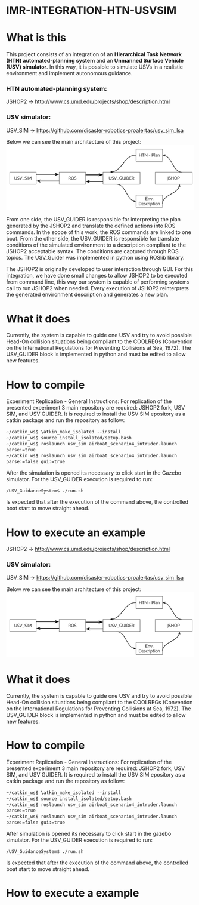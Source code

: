 # IMR-INTEGRATION-HTN-USVSIM

# What is this

This project consists of an integration of an **Hierarchical Task Network (HTN) automated-planning system** and an **Unmanned Surface Vehicle (USV) simulator**. In this way, it is possible to simulate USVs in a realistic environment and implement autonomous guidance.

### HTN automated-planning system:  
JSHOP2  -> http://www.cs.umd.edu/projects/shop/description.html
### USV simulator:                  
USV_SIM -> https://github.com/disaster-robotics-proalertas/usv_sim_lsa

Below we can see the main architecture of this project:
![Integration_Architecture\label{Integration_Architecture}](Integration_Architecture.png)

From one side, the USV_GUIDER is responsible for interpreting the plan generated by the JSHOP2 and translate the defined actions into ROS commands. In the scope of this work, the ROS commands are linked to one boat. From the other side, the USV_GUIDER is responsible for translate conditions of the simulated environment to a description compliant to the JSHOP2 acceptable syntax. The conditions are captured through ROS topics. The USV_Guider was implemented in python using ROSlib library.

The JSHOP2 is originally developed to user interaction through GUI. For this integration, we have done small changes to allow JSHOP2 to be executed from command line, this way our system is capable of performing systems call to run JSHOP2 when needed. Every execution of JSHOP2 reinterprets the generated environment description and generates a new plan.


# What it does

Currently, the system is capable to guide one USV and try to avoid possible Head-On collision situations being compliant to the COOLREGs (Convention on the International Regulations for Preventing Collisions at Sea, 1972). The USV_GUIDER block is implemented in python and must be edited to allow new features.

# How to compile

Experiment Replication - General Instructions:
For replication of the presented experiment 3 main repository are required: JSHOP2 fork, USV SIM, and USV GUIDER. It is required to install the USV SIM epository as a catkin package and run the repository as follow:

    ~/catkin_ws$ \atkin_make_isolated --install
    ~/catkin_ws$ source install_isolated/setup.bash
    ~/catkin_ws$ roslaunch usv_sim airboat_scenario4_intruder.launch parse:=true
    ~/catkin_ws$ roslaunch usv_sim airboat_scenario4_intruder.launch parse:=false gui:=true
    
After the simulation is opened its necessary to click start in the Gazebo simulator.
For the USV_GUIDER execution is required to run:

    /USV_GuidanceSystem$ ./run.sh

Is expected that after the execution of the command above, the controlled boat start to move straight ahead.


# How to execute an example

JSHOP2  -> http://www.cs.umd.edu/projects/shop/description.html
### USV simulator:                  
USV_SIM -> https://github.com/disaster-robotics-proalertas/usv_sim_lsa


Below we can see the main architecture of this project:
![Integration_Architecture\label{Integration_Architecture}](Integration_Architecture.png)

# What it does

Currently, the system is capable to guide one USV and try to avoid possible Head-On collision situations being compliant to the COOLREGs (Convention on the International Regulations for Preventing Collisions at Sea, 1972). The USV_GUIDER block is implemented in python and must be edited to allow new features.

# How to compile

Experiment Replication - General Instructions:
For replication of the presented experiment 3 main repository are required: JSHOP2 fork, USV SIM, and USV GUIDER. It is required to install the USV SIM epository as a catkin package and run the repository as follow:

    ~/catkin_ws$ \atkin_make_isolated --install
    ~/catkin_ws$ source install_isolated/setup.bash
    ~/catkin_ws$ roslaunch usv_sim airboat_scenario4_intruder.launch parse:=true
    ~/catkin_ws$ roslaunch usv_sim airboat_scenario4_intruder.launch parse:=false gui:=true
    
After simulation is opened its necessary to click start in the gazebo simulator.
For the USV_GUIDER execution is required to run:

    /USV_GuidanceSystem$ ./run.sh

Is expected that after the execution of the command above, the controlled boat start to move straight ahead.


# How to execute a example
